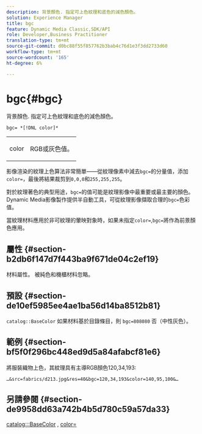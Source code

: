 ```yaml
---
description: 背景顏色. 指定可上色紋理和底色的減色顏色。
solution: Experience Manager
title: bgc
feature: Dynamic Media Classic,SDK/API
role: Developer,Business Practitioner
translation-type: tm+mt
source-git-commit: d0bc88f55f857762b3bab4c76d1e3f3dd2733d60
workflow-type: tm+mt
source-wordcount: '165'
ht-degree: 6%

---
```



# bgc{#bgc}

背景顏色. 指定可上色紋理和底色的減色顏色。

`bgc= *[!DNL color]*`

<table id="simpletable_131302355CAB4900A7B45FED903A1AAD" class="- topic/simpletable "> 
 <tr class="- topic/strow strow"> 
  <td class="- topic/stentry stentry"> <p><span class="+ topic/keyword sw-d/varname varname"> color</span> </p> </td> 
  <td class="- topic/stentry stentry"> <p>RGB或灰色值。 </p></td> 
 </tr> 
</table>

影像渲染的紋理上色算法非常簡單——從紋理像素中減去`bgc=`的分量值，添加`color=`，最後將結果裁剪到`0,0,0`和`255,255,255`。

對於紋理著色的典型用途，`bgc=`的值可能是紋理影像中最重要或最主要的顏色。 Dynamic Media影像製作提供半自動工具，可從紋理影像擷取合理的`bgc=`色彩值。

當紋理材料應用於非可紋理的暈映對象時，如果未指定`color=`,`bgc=`將作為前景顏色應用。

## 屬性 {#section-b2db6f147d7f443ba9f671de04c2ef19}

材料屬性。 被純色和機櫃材料忽略。

## 預設 {#section-de10ef5985ee4ae1ba56d14ba8512b81}

`catalog::BaseColor` 如果材料基於目錄條目，則 `bgc=808080` 否（中性灰色）。

## 範例 {#section-bf5f0f296bc448ed9d5a84afabcf81e6}

將服裝織物上色，其紋理具有主導RGB顏色120,34,193:

`…&src=fabrics/d213.jpg&res=40&bgc=120,34,193&color=140,95,100&…`

## 另請參閱 {#section-de9958dd63a742b4b5d780c59a57da33}

[catalog:::BaseColor](../../../../../ir-api/material-cat/image-rendering-api-ref/c-ir-material-catalog/c-ir-material-data-reference/r-ir-basecolor.md#reference-5f02371b1d8e444ab12d2614d9792de8) ,  [color=](../../../../../ir-api/http-protocol/image-rendering-api-ref/c-ir-http-protocol-ref/c-ir-http-protocol-command-reference/r-ir-http-color.md#reference-ea3cba9edfe94dbab86d8f123a9ed0aa)
